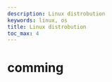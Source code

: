 ```yaml
---
description: Linux distrobution
keywords: linux, os
title: Linux distrobution
toc_max: 4
---
```

# comming
